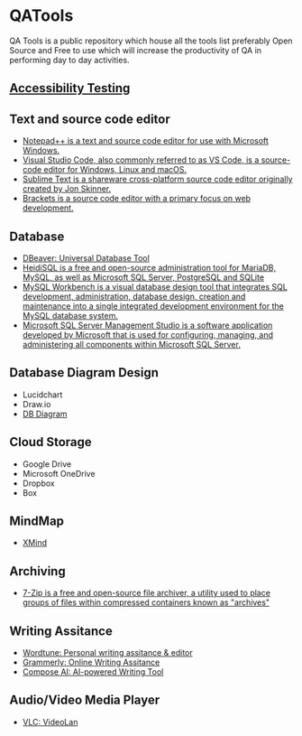 # QATools
QA Tools is a public repository which house all the tools list preferably Open Source and Free to use which will increase the productivity of QA in performing day to day activities.

## [Accessibility Testing](https://github.com/codewithmmak/QATools/blob/master/AccessibilityTesting.md)

## Text and source code editor
* [Notepad++ is a text and source code editor for use with Microsoft Windows.](https://notepad-plus-plus.org/downloads/)
* [Visual Studio Code, also commonly referred to as VS Code, is a source-code editor for Windows, Linux and macOS.](https://code.visualstudio.com/)
* [Sublime Text is a shareware cross-platform source code editor originally created by Jon Skinner.](https://www.sublimetext.com/)
* [Brackets is a source code editor with a primary focus on web development.](https://brackets.io/)

## Database
* [DBeaver: Universal Database Tool](https://dbeaver.io/)
* [HeidiSQL is a free and open-source administration tool for MariaDB, MySQL, as well as Microsoft SQL Server, PostgreSQL and SQLite](https://www.heidisql.com/)
* [MySQL Workbench is a visual database design tool that integrates SQL development, administration, database design, creation and maintenance into a single integrated development environment for the MySQL database system.](https://www.mysql.com/products/workbench/)
* [Microsoft SQL Server Management Studio is a software application developed by Microsoft that is used for configuring, managing, and administering all components within Microsoft SQL Server.](https://learn.microsoft.com/en-us/sql/ssms/download-sql-server-management-studio-ssms?view=sql-server-ver16)

## Database Diagram Design
* Lucidchart
* Draw.io
* [DB Diagram](https://dbdiagram.io/)

## Cloud Storage
* Google Drive
* Microsoft OneDrive
* Dropbox
* Box

## MindMap
* [XMind](https://xmind.app/)

## Archiving
* [7-Zip is a free and open-source file archiver, a utility used to place groups of files within compressed containers known as "archives"](https://www.7-zip.org/)

## Writing Assitance
* [Wordtune: Personal writing assitance & editor](https://www.wordtune.com/)
* [Grammerly: Online Writing Assitance](https://www.grammarly.com/)
* [Compose AI: AI-powered Writing Tool](https://www.compose.ai/)

## Audio/Video Media Player
* [VLC: VideoLan](https://www.videolan.org/)
